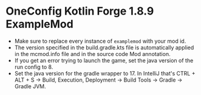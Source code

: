 # OneConfig Kotlin Forge 1.8.9 ExampleMod
- Make sure to replace every instance of `examplemod` with your mod id.
- The version specified in the build.gradle.kts file is automatically applied in the mcmod.info file and in the source code Mod annotation.
- If you get an error trying to launch the game, set the java version of the run config to 8.
- Set the java version for the gradle wrapper to 17. In IntelliJ that's CTRL + ALT + S -> Build, Execution, Deployment -> Build Tools -> Gradle -> Gradle JVM.